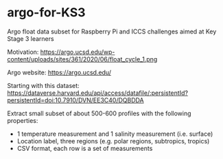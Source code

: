 # argo-for-KS3
Argo float data subset for Raspberry Pi and ICCS challenges aimed at Key Stage 3 learners

Motivation:
https://argo.ucsd.edu/wp-content/uploads/sites/361/2020/06/float_cycle_1.png

Argo website:
https://argo.ucsd.edu/

Starting with this dataset: 
https://dataverse.harvard.edu/api/access/datafile/:persistentId?persistentId=doi:10.7910/DVN/EE3C40/DQBDDA

Extract small subset of about 500-600 profiles with the following properties:
- 1 temperature measurement and 1 salinity measurement (i.e. surface)
- Location label, three regions (e.g. polar regions, subtropics, tropics) 
- CSV format, each row is a set of measurements 
